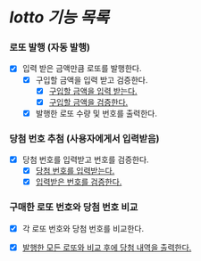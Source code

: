 # _lotto 기능 목록_

### 로또 발행 (자동 발행)
+ [x] 입력 받은 금액만큼 로또를 발행한다.
    + [x] 구입할 금액을 입력 받고 검증한다.
      + [x] [구입할 금액을 입력 받는다.](docs/viewREADME.md)
      + [x] [구입할 금액을 검증한다.](docs/validateREADME.md)
    + [x] 발행한 로또 수량 및 번호를 출력한다.
### 당첨 번호 추첨 (사용자에게서 입력받음)
- [x] 당첨 번호를 입력받고 번호를 검증한다.
  - [x] [당첨 번호를 입력받는다.](docs/viewREADME.md)
  - [x] [입력받은 번호를 검증한다.](docs/validateREADME.md)
### 구매한 로또 번호와 당첨 번호 비교
- [x] 각 로또 번호와 당첨 번호를 비교한다.
- [x] [발행한 모든 로또와 비교 후에 당첨 내역을 출력한다.](docs/viewREADME.md)







